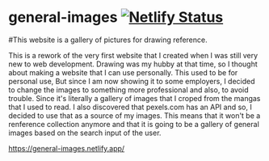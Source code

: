 # general-images [![Netlify Status](https://api.netlify.com/api/v1/badges/7d111954-956f-4b89-bb0b-747f2e129b66/deploy-status)](https://app.netlify.com/sites/general-images/deploys)

#This website is a gallery of pictures for drawing reference.

This is a rework of the very first website that I created when I was still very new to web development.
Drawing was my hubby at that time, so I thought about making a website that I can use personally. This used to be for personal use, But since I am now showing it to some employers, I decided to change the images to something more professional and also, to avoid trouble. Since it's literally a gallery of images that I croped from the mangas that I used to read. I also discovered that pexels.com has an API and so, I decided to use that as a source of my images. This means that it won't be a renference collection anymore and that it is going to be a gallery of general images based on the search input of the user.




https://general-images.netlify.app/




